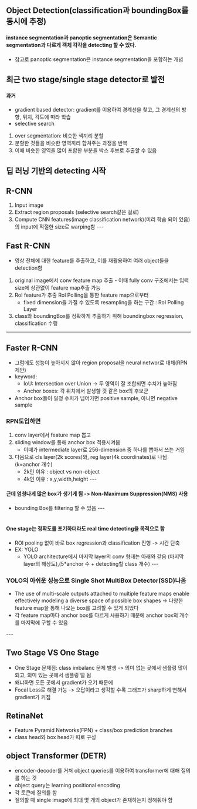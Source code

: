 ## Object Detection(classification과 boundingBox를 동시에 추정)
#### instance segmentation과 panoptic segmentation은 Semantic segmentation과 다르게 객체 각각을 detecting 할 수 있다.
- 참고로 panoptic segmentation은 instance segmentation을 포함하는 개념

## 최근 two stage/single stage detector로 발전

#### 과거
- gradient based detector: gradient를 이용하여 경계선을 찾고, 그 경계선의 방향, 위치, 각도에 따라 학습
- selective search
1. over segmentation: 비슷한 색끼리 분할 
2. 분할한 것들을 비슷한 영역끼리 합쳐주는 과정을 반복
3. 이때 비슷한 영역을 많이 포함한 부분을 박스 후보로 추출할 수 있음 


## 딥 러닝 기반의 detecting 시작
## R-CNN
1. Input image
2. Extract region proposals (selective search같은 걸로)
3. Compute CNN features(image classification network)(미리 학습 되어 있음)의 input에 적절한 size로 warping함
---<br>
## Fast R-CNN
- 영상 전체에 대한 feature를 추출하고, 이를 재활용하여 여러 object들을 detection함
1. original image에서 conv feature map 추출 - 이때 fully conv 구조에서는 입력 size에 상관없이 feature map추출 가능
2. RoI feature가 추출 Rol Polling을 통한 feature map으로부터
    - fixed dimension을 가질 수 있도록 resampling을 하는 구간 : RoI Polling Layer
3. class와 boundingBox를 정확하게 추출하기 위해 boundingbox regression, classification 수행
---
## Faster R-CNN
- 그럼에도 성능이 높아지지 않아 region proposal을 neural networ로 대체(RPN 제안)
- keyword: 
    - IoU: Intersection over Union -> 두 영역이 잘 조합되면 수치가 높아짐
    - Anchor boxes: 각 위치에서 발생할 것 같은 box의 후보군
- Anchor box들이 일정 수치가 넘어가면 positive sample, 아니면 negative sample
### RPN도입하면 
1. conv layer에서 feature map 뽑고
2. sliding window를 통해 anchor box 적용시켜봄
    - 이때가 intermediate layer로 256-dimension 중 하나를 뽑아서 쓰는 거임
3. 다음으로 cls layer(2k scores)와, reg layer(4k coordinates)로 나뉨(k=anchor 개수)
    - 2k인 이유 : object vs non-object
    - 4k인 이유 : x,y,width,height
---<br>
#### 근데 엄청나게 많은 box가 생기게 됨 -> Non-Maximum Suppression(NMS) 사용
- bounding Box를 filtering 할 수 있음
---<br><br>
#### One stage는 정확도를 포기하더라도 real time detecting을 목적으로 함
- ROI pooling 없이 바로 box regression과 classification 진행 -> 시간 단축
- EX: YOLO
    - YOLO architecture에서 마지막 layer의 conv 형태는 아래와 같음
    (마지막 layer의 해상도),(5*anchor 수 + detecting할 class 개수)
---<br>
### YOLO의 아쉬운 성능으로 Single Shot MultiBox Detector(SSD)나옴
- The use of multi-scale outputs attached to multiple feature maps enable effectively modeling a diverse space of possible box shapes -> 다양한 feature map을 통해 나오는 box를 고려할 수 있게 되었다
- 각 feature map마다 anchor box를 다르게 사용하기 때문에 anchor box의 개수를 마지막에 구할 수 있음

---<br>
## Two Stage VS One Stage
- One Stage 문제점: class imbalanc 문제 발생 -> 의미 없는 곳에서 샘플링 많이 되고, 의미 있는 곳에서 샘플링 덜 됨
- 왜냐하면 모든 곳에서 gradient가 오기 때문에 
- Focal Loss로 해결 가능 -> 오답이라고 생각할 수록 그래프가 sharp하게 변해서 gradient가 커짐

## RetinaNet
- Feature Pyramid Networks(FPN) + class/box prediction branches
- class head와 box head가 따로 구성

## object Transformer (DETR)
- encoder-decoder를 거쳐 object queries를 이용하여 transformer에 대해 질의를 하는 것
- object query는 learning positional encoding
- 각 토큰에 질의를 함
- 질의할 때 single image에 최대 몇 개의 object가 존재하는지 정해줘야 함
